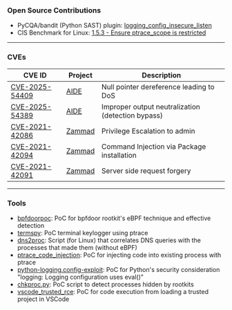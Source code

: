 ### Open Source Contributions

- PyCQA/bandit (Python SAST) plugin: [logging_config_insecure_listen](https://github.com/PyCQA/bandit/blob/main/bandit/plugins/logging_config_insecure_listen.py#L1)
- CIS Benchmark for Linux: [1.5.3 - Ensure ptrace_scope is restricted](https://workbench.cisecurity.org/sections/1985936/recommendations/3181744)

---

### CVEs

|CVE ID|Project|Description|
|------|-------|-----------|
|[CVE-2025-54409](https://github.com/aide/aide/security/advisories/GHSA-79g7-f8rv-jcxh)|[AIDE](https://github.com/aide)|Null pointer dereference leading to DoS|
|[CVE-2025-54389](https://github.com/aide/aide/security/advisories/GHSA-522j-vvx9-gg28)|[AIDE](https://github.com/aide)|Improper output neutralization (detection bypass)|
|[CVE-2021-42086](https://zammad.com/en/advisories/zaa-2021-09)|[Zammad](https://github.com/zammad/zammad)|Privilege Escalation to admin|
|[CVE-2021-42094](https://zammad.com/en/advisories/zaa-2021-18)|[Zammad](https://github.com/zammad/zammad)|Command Injection via Package installation|
|[CVE-2021-42091](https://zammad.com/en/advisories/zaa-2021-08)|[Zammad](https://github.com/zammad/zammad)|Server side request forgery|


---

### Tools

- [bpfdoorpoc](https://github.com/raj3shp/bpfdoorpoc): PoC for bpfdoor rootkit's eBPF technique and effective detection
- [termspy](https://github.com/raj3shp/termspy): PoC terminal keylogger using ptrace
- [dns2proc](https://github.com/raj3shp/dns2proc): Script (for Linux) that correlates DNS queries with the processes that made them (without eBPF)
- [ptrace_code_injection](https://github.com/raj3shp/ptrace_code_injection): PoC for injecting code into existing process with ptrace
- [python-logging.config-exploit](https://github.com/raj3shp/python-logging.config-exploit): PoC for Python's security consideration "logging: Logging configuration uses eval()"
- [chkproc.py](https://github.com/raj3shp/chkproc): PoC script to detect processes hidden by rootkits
- [vscode_trusted_rce](https://github.com/raj3shp/vscode_trusted_rce): PoC for code execution from loading a trusted project in VSCode

